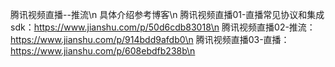 腾讯视频直播--推流\n
具体介绍参考博客\n
腾讯视频直播01-直播常见协议和集成sdk：https://www.jianshu.com/p/50d6cdb83018\n
腾讯视频直播02-推流：https://www.jianshu.com/p/914bdd9afdb0\n
腾讯视频直播03-直播：https://www.jianshu.com/p/608ebdfb238b\n
